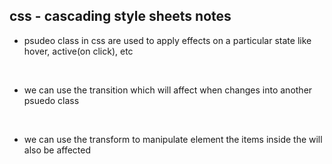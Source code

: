 ## css - cascading style sheets notes

- psudeo class in css are used to apply effects on a particular state
like hover, active(on click), etc

<br>

- we can use the transition which will affect when 
changes into another psuedo class

<br>

- we can use the transform to manipulate element
the items inside the will also be affected
